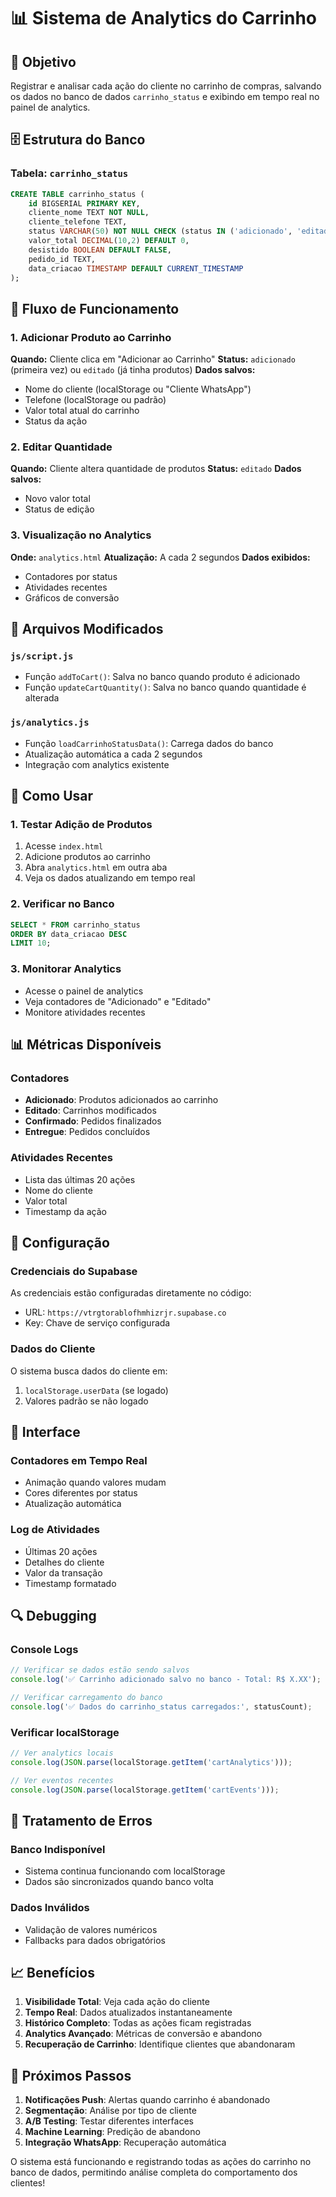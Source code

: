 # 📊 Sistema de Analytics do Carrinho

## 🎯 Objetivo

Registrar e analisar cada ação do cliente no carrinho de compras, salvando os dados no banco de dados `carrinho_status` e exibindo em tempo real no painel de analytics.

## 🗄️ Estrutura do Banco

### Tabela: `carrinho_status`

```sql
CREATE TABLE carrinho_status (
    id BIGSERIAL PRIMARY KEY,
    cliente_nome TEXT NOT NULL,
    cliente_telefone TEXT,
    status VARCHAR(50) NOT NULL CHECK (status IN ('adicionado', 'editado', 'confirmado', 'em_preparo', 'em_entrega', 'entregue', 'desistido')),
    valor_total DECIMAL(10,2) DEFAULT 0,
    desistido BOOLEAN DEFAULT FALSE,
    pedido_id TEXT,
    data_criacao TIMESTAMP DEFAULT CURRENT_TIMESTAMP
);
```

## 🔄 Fluxo de Funcionamento

### 1. Adicionar Produto ao Carrinho
**Quando:** Cliente clica em "Adicionar ao Carrinho"
**Status:** `adicionado` (primeira vez) ou `editado` (já tinha produtos)
**Dados salvos:**
- Nome do cliente (localStorage ou "Cliente WhatsApp")
- Telefone (localStorage ou padrão)
- Valor total atual do carrinho
- Status da ação

### 2. Editar Quantidade
**Quando:** Cliente altera quantidade de produtos
**Status:** `editado`
**Dados salvos:**
- Novo valor total
- Status de edição

### 3. Visualização no Analytics
**Onde:** `analytics.html`
**Atualização:** A cada 2 segundos
**Dados exibidos:**
- Contadores por status
- Atividades recentes
- Gráficos de conversão

## 📁 Arquivos Modificados

### `js/script.js`
- Função `addToCart()`: Salva no banco quando produto é adicionado
- Função `updateCartQuantity()`: Salva no banco quando quantidade é alterada

### `js/analytics.js`
- Função `loadCarrinhoStatusData()`: Carrega dados do banco
- Atualização automática a cada 2 segundos
- Integração com analytics existente

## 🚀 Como Usar

### 1. Testar Adição de Produtos
1. Acesse `index.html`
2. Adicione produtos ao carrinho
3. Abra `analytics.html` em outra aba
4. Veja os dados atualizando em tempo real

### 2. Verificar no Banco
```sql
SELECT * FROM carrinho_status 
ORDER BY data_criacao DESC 
LIMIT 10;
```

### 3. Monitorar Analytics
- Acesse o painel de analytics
- Veja contadores de "Adicionado" e "Editado"
- Monitore atividades recentes

## 📊 Métricas Disponíveis

### Contadores
- **Adicionado**: Produtos adicionados ao carrinho
- **Editado**: Carrinhos modificados
- **Confirmado**: Pedidos finalizados
- **Entregue**: Pedidos concluídos

### Atividades Recentes
- Lista das últimas 20 ações
- Nome do cliente
- Valor total
- Timestamp da ação

## 🔧 Configuração

### Credenciais do Supabase
As credenciais estão configuradas diretamente no código:
- URL: `https://vtrgtorablofhmhizrjr.supabase.co`
- Key: Chave de serviço configurada

### Dados do Cliente
O sistema busca dados do cliente em:
1. `localStorage.userData` (se logado)
2. Valores padrão se não logado

## 🎨 Interface

### Contadores em Tempo Real
- Animação quando valores mudam
- Cores diferentes por status
- Atualização automática

### Log de Atividades
- Últimas 20 ações
- Detalhes do cliente
- Valor da transação
- Timestamp formatado

## 🔍 Debugging

### Console Logs
```javascript
// Verificar se dados estão sendo salvos
console.log('✅ Carrinho adicionado salvo no banco - Total: R$ X.XX');

// Verificar carregamento do banco
console.log('✅ Dados do carrinho_status carregados:', statusCount);
```

### Verificar localStorage
```javascript
// Ver analytics locais
console.log(JSON.parse(localStorage.getItem('cartAnalytics')));

// Ver eventos recentes
console.log(JSON.parse(localStorage.getItem('cartEvents')));
```

## 🚨 Tratamento de Erros

### Banco Indisponível
- Sistema continua funcionando com localStorage
- Dados são sincronizados quando banco volta

### Dados Inválidos
- Validação de valores numéricos
- Fallbacks para dados obrigatórios

## 📈 Benefícios

1. **Visibilidade Total**: Veja cada ação do cliente
2. **Tempo Real**: Dados atualizados instantaneamente
3. **Histórico Completo**: Todas as ações ficam registradas
4. **Analytics Avançado**: Métricas de conversão e abandono
5. **Recuperação de Carrinho**: Identifique clientes que abandonaram

## 🔄 Próximos Passos

1. **Notificações Push**: Alertas quando carrinho é abandonado
2. **Segmentação**: Análise por tipo de cliente
3. **A/B Testing**: Testar diferentes interfaces
4. **Machine Learning**: Predição de abandono
5. **Integração WhatsApp**: Recuperação automática

O sistema está funcionando e registrando todas as ações do carrinho no banco de dados, permitindo análise completa do comportamento dos clientes!